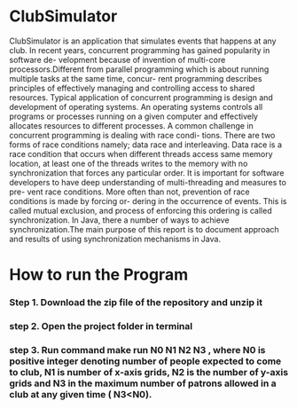 # ClubSimulator
ClubSimulator is an application that simulates events that happens at any club.
In recent years, concurrent programming has gained popularity in software de-
velopment because of invention of multi-core processors.Different from parallel
programming which is about running multiple tasks at the same time, concur-
rent programming describes principles of effectively managing and controlling
access to shared resources. Typical application of concurrent programming is
design and development of operating systems. An operating systems controls
all programs or processes running on a given computer and effectively allocates
resources to different processes.
A common challenge in concurrent programming is dealing with race condi-
tions. There are two forms of race conditions namely; data race and interleaving.
Data race is a race condition that occurs when different threads access same
memory location, at least one of the threads writes to the memory with no
synchronization that forces any particular order. It is important for software
developers to have deep understanding of multi-threading and measures to pre-
vent race conditions.
More often than not, prevention of race conditions is made by forcing or-
dering in the occurrence of events. This is called mutual exclusion, and process
of enforcing this ordering is called synchronization. In Java, there a number of
ways to achieve synchronization.The main purpose of this report is to document
approach and results of using synchronization mechanisms in Java.
# How to run the Program
### Step 1. Download the zip file of the repository and unzip it<br>
### step 2. Open the project folder in terminal<br>
### step 3. Run command make run N0 N1 N2 N3 , where N0 is positive integer denoting number of people expected to come to club, N1 is number of x-axis grids, N2 is the number of y-axis grids and N3 in the maximum number of patrons allowed in a club at any given time ( N3<N0).
